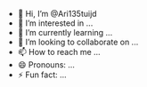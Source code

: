 - 👋 Hi, I’m @Ari135tuijd
- 👀 I’m interested in ...
- 🌱 I’m currently learning ...
- 💞️ I’m looking to collaborate on ...
- 📫 How to reach me ...
- 😄 Pronouns: ...
- ⚡ Fun fact: ...

<!---
Ari135tuijd/Ari135tuijd is a ✨ special ✨ repository because its `README.md` (this file) appears on your GitHub profile.
You can click the Preview link to take a look at your changes.
--->

